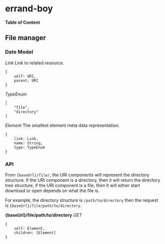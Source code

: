# errand-boy

**Table of Content**

## File manager

### Date Model

*Link*
Link to related resource.
```
{
    self: URI,
    parent: URI
}
```

*TypeEnum*
```
[
    "file",
    "directory"
]
```


*Element*
The smallest element meta data representation. 
```
{
    link: Link,
    name: String,
    type: TypeEnum
}
```

### API

From ```{baseUrl}/file/```, the URI components will represent the directory structure. If the URI component is a directory, then it will return the directory tree structure, if the URI component is a file, then it will either start download or open depends on what the file is. 

For example, the directory structure is ```/path/to/directory``` then the request is ```{baseUrl}/file/path/to/directory```. 

**{baseUrl}/file/path/to/directory**
*GET*
```
{
    self: Element,
    children: [Element]
}
```

